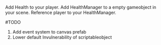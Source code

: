Add Health to your player. Add HealthManager to a empty gameobject in your scene. Reference player to your HealthManager.

#TODO
1) Add event system to canvas prefab
2) Lower default Invulnerability of scriptableobject
